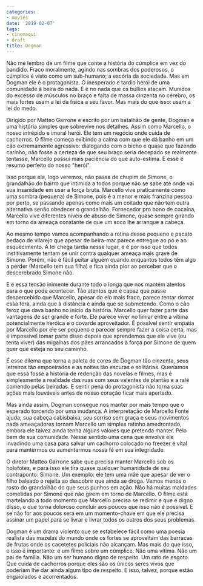 ```yaml
---
categories:
- movies
date: '2019-02-07'
tags:
- cinemaqui
- draft
title: Dogman
---
```


Não me lembro de um filme que conte a história do cúmplice em vez do bandido. Fraco moralmente, agindo nas sombras dos poderosos, o cúmplice é visto como um sub-humano; a escória da sociedade. Mas em Dogman ele é o protagonista. O inesperado e tardio herói de uma comunidade à beira do nada. E é no nada que os bullies atacam. Munidos do excesso de músculos no braço e falta de massa cinzenta no cérebro, os mais fortes usam a lei da física a seu favor. Mas mais do que isso: usam a lei do medo.

Dirigido por Matteo Garrone e escrito por um batalhão de gente, Dogman é uma história simples que sobrevive nos detalhes. Assim como Marcello, o nosso intrépido e imoral herói. Ele tem um negócio onde cuida de cachorros. O filme começa exibindo a calma com que ele dá banho em um cão extremamente agressivo: dialogando com o bicho e quase que fazendo carinho, não fosse a certeza de que seu braço seria decepado se realmente tentasse, Marcello possui mais paciência do que auto-estima. E esse é resumo perfeito do nosso "herói".

Isso porque ele, logo veremos, não passa de chupim de Simone, o grandalhão do bairro que intimida a todos porque não se sabe até onde vai sua insanidade em usar a força bruta. Marcello vive praticamente como uma sombra (pequena) de Simone, pois é a menor e mais franzina pessoa por perto, se passando apenas como mais um coitado que não tem outra alternativa senão obedecer o grandalhão. Fornecedor pro bono de cocaína, Marcello vive diferentes níveis de abuso de Simone, quase sempre girando em torno da ameaça constante de que um soco lhe arranque a cabeça.

Ao mesmo tempo vamos acompanhando a rotina desse pequeno e pacato pedaço de vilarejo que apesar de beira-mar parece entregue ao pó e ao esquecimento. A lei chega tardia nesse lugar, e é por isso que todos institivamente tentam se unir contra qualquer ameaça mais grave de Simone. Porém, não é fácil peitar alguém quando enquantos todos têm algo a perder (Marcello tem sua filha) e fica ainda pior ao perceber que o descerebrado Simone não.

E é essa tensão inimente durante todo o longa que nos mantém atentos para o que pode acontecer. Tão atentos que é capaz que passe despercebido que Marcello, apesar do elo mais fraco, parece tentar domar essa fera, ainda que à distância e ainda que se submetendo. Como o cão feroz que dava banho no início da história. Marcello quer fazer parte das vantagens de ser grande e forte. Ele parece viver no limiar entre a vítima potencialmente heróica e o covarde aproveitador. É possível sentir empatia por Marcello por ele ser pequeno e parecer sempre fazer a coisa certa, mas é impossível tomar parte disso depois que aprendemos que ele vive (ou tenta viver) das migalhas dos pães arrancados à força por Simone de quem quer que esteja no seu caminho.

É esse dilema que torna a paleta de cores de Dogman tão cinzenta, seus letreiros tão empoeirados e as noites tão escuras e solitárias. Queríamos que essa fosse a história de redenção das novelas e filmes, mas é simplesmente a realidade das ruas com seus valentes de plantão e a ralé comendo pelas beiradas. E sentir pena do protagonista não torna suas ações mais louváveis antes de nosso coração ficar mais apertado.

Mas ainda assim, Dogman consegue nos manter por mais tempo que o esperado torcendo por uma mudança. A interpretação de Marcello Fonte ajuda; sua cabeça cabisbaixa, seu sorriso sem graça e seus movimentos nada ameaçadores tornam Marcello um simples ratinho amedrontado, embora ele talvez ainda tenha alguns valores que pretenda manter. Pelo bem de sua comunidade. Nesse sentido uma cena que envolve ele invadindo uma casa para salvar um cachorro colocado no freezer é vital para mantermos ou aumentarmos nossa fé em sua integridade.

O diretor Matteo Garrone sabe que precisa manter Marcello sob os holofotes, e para isso ele tira quase qualquer humanidade de seu contraponto: Simone. Um exemplo: ele tem uma mãe que apesar de ver o filho baleado o rejeita ao descobrir que ainda se droga. Vemos menos o rosto do grandalhão do que seus punhos em ação. Não há muitas maldades cometidas por Simone que não girem em torno de Marcello. O filme está martelando a todo momento que Marcello precisa se redimir e que é digno disso, o que torna doloroso concluir aos poucos que isso não é possível. E se não for aos poucos será em um momento-chave em que ele precisa assinar um papel para se livrar e livrar todos os outros dos seus problemas.

Dogman é um drama violento que se estabelece fácil como uma poesia realista das mazelas do mundo onde os fortes se aproveitam das barracas de frutas onde os cacetetes policiais não alcançam. Mas mais do que isso, e isso é importante: é um filme sobre um cúmplice. Não uma vítima. Não um pai de família. Não um ser humano digno de respeito. Um rato de esgoto. Que cuida de cachorros porque eles são os únicos seres vivos que poderiam lhe dar ainda algum tipo de respeito. E isso, talvez, porque estão engaiolados e acorrentados.